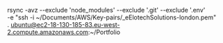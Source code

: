 rsync -avz --exclude 'node_modules' --exclude '.git' --exclude '.env' \
-e "ssh -i ~/Documents/AWS/Key-pairs/_eElotechSolutions-london.pem" \
. ubuntu@ec2-18-130-185-83.eu-west-2.compute.amazonaws.com:~/Portfolio




